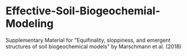 # Effective-Soil-Biogeochemial-Modeling

Supplementary Material for "Equifinality, sloppiness, and emergent structures of soil biogeochemical models" by Marschmann et al. (2018)

